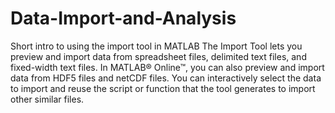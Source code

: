 # Data-Import-and-Analysis
Short intro to using the import tool in MATLAB
The Import Tool lets you preview and import data from spreadsheet files, delimited text files, and fixed-width text files. In MATLAB® Online™, you can also preview and import data from HDF5 files and netCDF files. You can interactively select the data to import and reuse the script or function that the tool generates to import other similar files.
